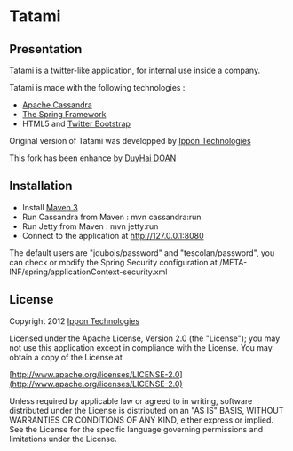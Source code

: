 Tatami
================

Presentation
------------------

Tatami is a twitter-like application, for internal use inside a company.

Tatami is made with the following technologies :

- [Apache Cassandra](http://cassandra.apache.org/)
- [The Spring Framework](http://www.springsource.org/)
- HTML5 and [Twitter Bootstrap](http://twitter.github.com/bootstrap/)

Original version of Tatami was developped by [Ippon Technologies](http://www.ippon.fr)

This fork has been enhance by [DuyHai DOAN](http://doanduyhai.wordpress.com)

Installation
------------

- Install [Maven 3](http://maven.apache.org/)
- Run Cassandra from Maven : mvn cassandra:run
- Run Jetty from Maven : mvn jetty:run
- Connect to the application at http://127.0.0.1:8080

The default users are "jdubois/password" and "tescolan/password", you can check or modify the
Spring Security configuration at /META-INF/spring/applicationContext-security.xml

License
-------

Copyright 2012 [Ippon Technologies](http://www.ippon.fr)

Licensed under the Apache License, Version 2.0 (the "License");
you may not use this application except in compliance with the License.
You may obtain a copy of the License at

[http://www.apache.org/licenses/LICENSE-2.0](http://www.apache.org/licenses/LICENSE-2.0)

Unless required by applicable law or agreed to in writing, software
distributed under the License is distributed on an "AS IS" BASIS,
WITHOUT WARRANTIES OR CONDITIONS OF ANY KIND, either express or implied.
See the License for the specific language governing permissions and
limitations under the License.